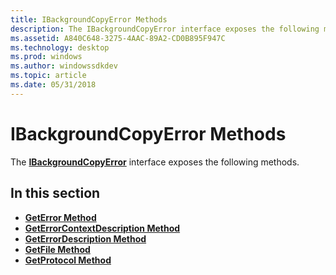 ```yaml
---
title: IBackgroundCopyError Methods
description: The IBackgroundCopyError interface exposes the following methods.
ms.assetid: A840C648-3275-4AAC-89A2-CD0B895F947C
ms.technology: desktop
ms.prod: windows
ms.author: windowssdkdev
ms.topic: article
ms.date: 05/31/2018
---
```


# IBackgroundCopyError Methods

The [**IBackgroundCopyError**](/windows/desktop/api/Bits/nn-bits-ibackgroundcopyerror) interface exposes the following methods.

## In this section

-   [**GetError Method**](/windows/desktop/api/Bits/nf-bits-ibackgroundcopyerror-geterror)
-   [**GetErrorContextDescription Method**](/windows/desktop/api/Bits/nf-bits-ibackgroundcopyerror-geterrorcontextdescription)
-   [**GetErrorDescription Method**](/windows/desktop/api/Bits/nf-bits-ibackgroundcopyerror-geterrordescription)
-   [**GetFile Method**](/windows/desktop/api/Bits/nf-bits-ibackgroundcopyerror-getfile)
-   [**GetProtocol Method**](/windows/desktop/api/Bits/nf-bits-ibackgroundcopyerror-getprotocol)

 

 




